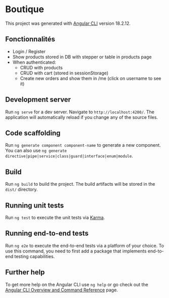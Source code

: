 # Boutique

This project was generated with [Angular CLI](https://github.com/angular/angular-cli) version 18.2.12.

## Fonctionnalités

- Login / Register
- Show products stored in DB with stepper or table in products page
- When authenticated:
  - CRUD with products
  - CRUD with cart (stored in sessionStorage)
  - Create new orders and show them in /me (click on username to see it)

## Development server

Run `ng serve` for a dev server. Navigate to `http://localhost:4200/`. The application will automatically reload if you change any of the source files.

## Code scaffolding

Run `ng generate component component-name` to generate a new component. You can also use `ng generate directive|pipe|service|class|guard|interface|enum|module`.

## Build

Run `ng build` to build the project. The build artifacts will be stored in the `dist/` directory.

## Running unit tests

Run `ng test` to execute the unit tests via [Karma](https://karma-runner.github.io).

## Running end-to-end tests

Run `ng e2e` to execute the end-to-end tests via a platform of your choice. To use this command, you need to first add a package that implements end-to-end testing capabilities.

## Further help

To get more help on the Angular CLI use `ng help` or go check out the [Angular CLI Overview and Command Reference](https://angular.dev/tools/cli) page.
